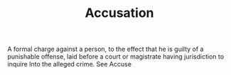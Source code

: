 ---
title: Accusation
permalink: "/definitions/accusation.html"
body: A formal charge against a person, to the effect that he is guilty of a punishable
  offense, laid before a court or magistrate having jurisdiction to inquire Into the
  alleged crime. See Accuse
published_at: '2018-07-07'
layout: post
---